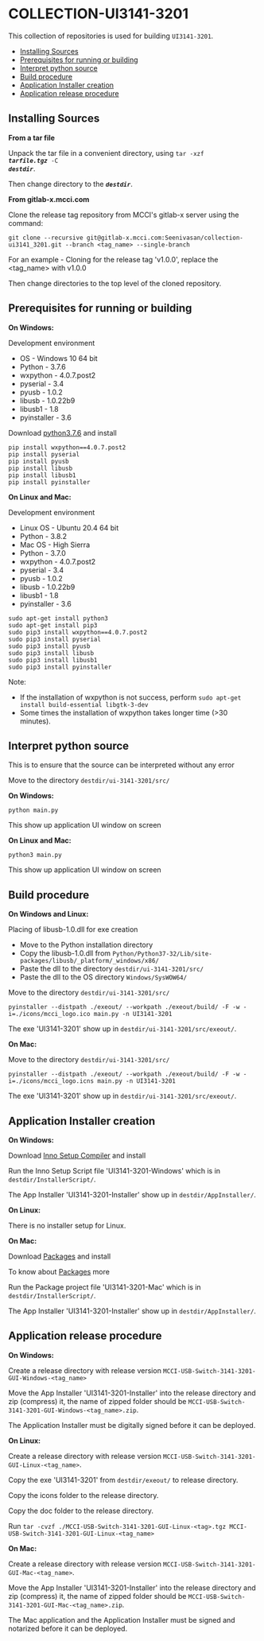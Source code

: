 # COLLECTION-UI3141-3201

This collection of repositories is used for building `UI3141-3201`.
<!-- TOC depthFrom:2 updateOnSave:true -->

- [Installing Sources](#installing-sources)
- [Prerequisites for running or building](#prerequisites-for-running-or-building)
- [Interpret python source](#interpret-python-source)
- [Build procedure](#build-procedure)
- [Application Installer creation](#application-installer-creation)
- [Application release procedure](#application-release-procedure)

<!-- /TOC -->

## Installing Sources

<strong>From a tar file</strong>

Unpack the tar file in a convenient directory, using <code>tar -xzf <em><strong>tarfile.tgz</strong></em> -C <em><strong>destdir</strong></em></code>.

Then change directory to the <code><em><strong>destdir</strong></em></code>.

<strong>From gitlab-x.mcci.com</strong>

Clone the release tag repository from MCCI's gitlab-x server using the command:

```shell
git clone --recursive git@gitlab-x.mcci.com:Seenivasan/collection-ui3141_3201.git --branch <tag_name> --single-branch
```
For an example - Cloning for the release tag 'v1.0.0', replace the <tag_name> with v1.0.0 

Then change directories to the top level of the cloned repository.

## Prerequisites for running or building

<strong>On Windows:</strong>

Development environment

* OS - Windows 10 64 bit
* Python - 3.7.6
* wxpython - 4.0.7.post2
* pyserial - 3.4
* pyusb - 1.0.2
* libusb - 1.0.22b9
* libusb1 - 1.8
* pyinstaller - 3.6 

Download [python3.7.6](https://www.python.org/downloads/release/python-376/) and install

```shell
pip install wxpython==4.0.7.post2
pip install pyserial
pip install pyusb
pip install libusb
pip install libusb1
pip install pyinstaller
```

<strong>On Linux and Mac:</strong>

Development environment

* Linux OS - Ubuntu 20.4 64 bit
* Python - 3.8.2
* Mac OS - High Sierra
* Python - 3.7.0
* wxpython - 4.0.7.post2
* pyserial - 3.4
* pyusb - 1.0.2
* libusb - 1.0.22b9
* libusb1 - 1.8
* pyinstaller - 3.6  

```shell
sudo apt-get install python3
sudo apt-get install pip3
sudo pip3 install wxpython==4.0.7.post2
sudo pip3 install pyserial
sudo pip3 install pyusb
sudo pip3 install libusb
sudo pip3 install libusb1
sudo pip3 install pyinstaller
```

Note:
* If the installation of wxpython is not success, perform `sudo apt-get install build-essential libgtk-3-dev`
* Some times the installation of wxpython takes longer time (>30 minutes).

## Interpret python source

This is to ensure that the source can be interpreted without any error

Move to the directory `destdir/ui-3141-3201/src/`

<strong>On Windows:</strong>

```shell
python main.py
```

This show up application UI window on screen

<strong>On Linux and Mac:</strong>

```shell
python3 main.py
```

This show up application UI window on screen



## Build procedure

<strong>On Windows and Linux:</strong>

Placing of libusb-1.0.dll for exe creation

* Move to the Python installation directory
* Copy the libusb-1.0.dll from `Python/Python37-32/Lib/site-packages/libusb/_platform/_windows/x86/`
* Paste the dll to the directory `destdir/ui-3141-3201/src/`
* Paste the dll to the OS directory `Windows/SysWOW64/`

Move to the directory `destdir/ui-3141-3201/src/`

```shell
pyinstaller --distpath ./exeout/ --workpath ./exeout/build/ -F -w -i=./icons/mcci_logo.ico main.py -n UI3141-3201
```

The exe 'UI3141-3201' show up in `destdir/ui-3141-3201/src/exeout/`.

<strong>On Mac:</strong>

Move to the directory `destdir/ui-3141-3201/src/`

```shell
pyinstaller --distpath ./exeout/ --workpath ./exeout/build/ -F -w -i=./icons/mcci_logo.icns main.py -n UI3141-3201
```

The exe 'UI3141-3201' show up in `destdir/ui-3141-3201/src/exeout/`.

## Application Installer creation

<strong>On Windows:</strong>

Download [Inno Setup Compiler](https://jrsoftware.org/isdl.php#stable) and install

Run the Inno Setup Script file 'UI3141-3201-Windows' which is in `destdir/InstallerScript/`.

The App Installer 'UI3141-3201-Installer' show up in `destdir/AppInstaller/`.



<strong>On Linux:</strong>

There is no installer setup for Linux.



<strong>On Mac:</strong>

Download [Packages](http://s.sudre.free.fr/Software/Packages/about.html) and install

To know about [Packages](https://www.techrepublic.com/article/how-to-repackage-os-x-apps-with-packages/) more

Run the Package project file 'UI3141-3201-Mac' which is in `destdir/InstallerScript/`.

The App Installer 'UI3141-3201-Installer' show up in `destdir/AppInstaller/`.


## Application release procedure

<strong>On Windows:</strong>

Create a release directory with release version `MCCI-USB-Switch-3141-3201-GUI-Windows-<tag_name>`

Move the App Installer 'UI3141-3201-Installer' into the release directory and zip (compress) it, 
the name of zipped folder should be  `MCCI-USB-Switch-3141-3201-GUI-Windows-<tag_name>.zip`.

The Application Installer must be digitally signed before it can be deployed.

<strong>On Linux:</strong>

Create a release directory with release version `MCCI-USB-Switch-3141-3201-GUI-Linux-<tag_name>`.

Copy the exe 'UI3141-3201' from `destdir/exeout/` to release directory.

Copy the icons folder to the release directory.

Copy the doc folder to the release directory.

Run `tar -cvzf ./MCCI-USB-Switch-3141-3201-GUI-Linux-<tag>.tgz MCCI-USB-Switch-3141-3201-GUI-Linux-<tag_name>`

<strong>On Mac:</strong>

Create a release directory with release version `MCCI-USB-Switch-3141-3201-GUI-Mac-<tag_name>`.

Move the App Installer 'UI3141-3201-Installer' into the release directory and zip (compress) it, 
the name of zipped folder should be  `MCCI-USB-Switch-3141-3201-GUI-Mac-<tag_name>.zip`.

The Mac application and the Application Installer must be signed and notarized before it can be deployed.


